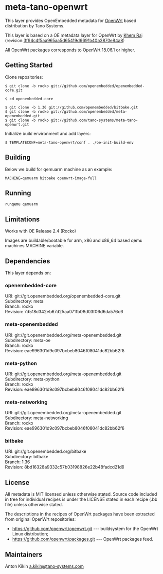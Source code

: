 # meta-tano-openwrt

This layer provides OpenEmbedded metadata for [OpenWrt](http://www.openwrt.org/)
based distribution by Tano Systems.

This layer is based on a OE metadata layer for OpenWrt by
[Khem Raj](https://github.com/kraj/meta-openwrt) (revision
[3f94c4f5aa965aa5d65419d6691b40a3870e84a8](https://github.com/kraj/meta-openwrt/commit/3f94c4f5aa965aa5d65419d6691b40a3870e84a8))

All OpenWrt packages corresponds to OpenWrt 18.06.1 or higher.


## Getting Started

Clone repositories:
```
$ git clone -b rocko git://github.com/openembedded/openembedded-core.git

$ cd openembedded-core

$ git clone -b 1.36 git://github.com/openembedded/bitbake.git
$ git clone -b rocko git://github.com/openembedded/meta-openembedded.git
$ git clone -b rocko git://github.com/tano-systems/meta-tano-openwrt.git
```

Initialize build environment and add layers:
```
$ TEMPLATECONF=meta-tano-openwrt/conf . ./oe-init-build-env
```

## Building

Below we build for qemuarm machine as an example:
```
MACHINE=qemuarm bitbake openwrt-image-full
```


## Running

```
runqemu qemuarm
```

## Limitations

Works with OE Release 2.4 (Rocko)

Images are buildable/bootable for arm, x86 and x86_64 based qemu machines MACHINE variable.

## Dependencies

This layer depends on:

### openembedded-core
URI: git://git.openembedded.org/openembedded-core.git  
Subdirectory: meta  
Branch: rocko  
Revision: 7d518d342eb67d25aa071fb08d03f06d6da576c6

### meta-openembedded
URI: git://git.openembedded.org/meta-openembedded.git  
Subdirectory: meta-oe  
Branch: rocko  
Revision: eae996301d9c097bcbeb8046f08041dc82bb62f8

### meta-python
URI: git://git.openembedded.org/meta-openembedded.git  
Subdirectory: meta-python  
Branch: rocko  
Revision: eae996301d9c097bcbeb8046f08041dc82bb62f8

### meta-networking
URI: git://git.openembedded.org/meta-openembedded.git  
Subdirectory: meta-networking  
Branch: rocko  
Revision: eae996301d9c097bcbeb8046f08041dc82bb62f8

### bitbake
URI: git://git.openembedded.org/bitbake  
Subdirectory: bitbake  
Branch: 1.36  
Revision: 8bd16328a9332c57b03198826e22b48fadcd21d9


## License

All metadata is MIT licensed unless otherwise stated. Source code included
in tree for individual recipes is under the LICENSE stated in each recipe
(.bb file) unless otherwise stated.

The descriptions in the recipes of OpenWrt packages have been extracted from
original OpenWrt repositories:
- https://github.com/openwrt/openwrt.git --- buildsystem for the OpenWrt Linux distribution;
- https://github.com/openwrt/packages.git --- OpenWrt packages feed.


## Maintainers

Anton Kikin <a.kikin@tano-systems.com>
